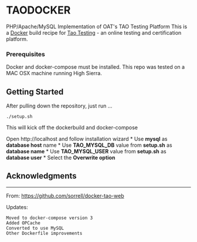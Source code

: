 # TAODOCKER

PHP/Apache/MySQL Implementation of OAT's TAO Testing Platform
This is a [Docker](https://www.docker.com/) build recipe for [Tao Testing](http://taotesting.com/)  - an online testing and certification platform.

### Prerequisites

Docker and docker-compose must be installed.
This repo was tested on a MAC OSX machine running High Sierra.

## Getting Started

After pulling down the repository, just run ...
```
./setup.sh
```
This will kick off the dockerbuild and docker-compose

Open http://localhost and follow installation wizard
    * Use **mysql** as **database host** name
    * Use **TAO_MYSQL_DB** value from **setup.sh** as **database name**
    * Use **TAO_MYSQL_USER** value from **setup.sh** as **database user**
    * Select the **Overwrite option**



## Acknowledgments

-----------------
From:  https://github.com/sorrell/docker-tao-web

Updates:

    Moved to docker-compose version 3
    Added OPCache
    Converted to use MySQL
    Other Dockerfile improvements





